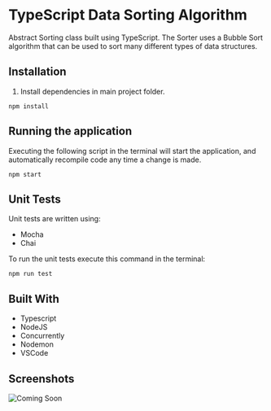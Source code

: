 # TypeScript Data Sorting Algorithm

Abstract Sorting class built using TypeScript. The Sorter uses a Bubble Sort algorithm that can be used to sort many different types of data structures.

## Installation

1. Install dependencies in main project folder.

```
npm install
```

## Running the application

Executing the following script in the terminal will start the application, and automatically recompile code any time a change is made.

```
npm start
```

## Unit Tests

Unit tests are written using:

- Mocha
- Chai

To run the unit tests execute this command in the terminal:

```
npm run test
```

## Built With

- Typescript
- NodeJS
- Concurrently
- Nodemon
- VSCode

## Screenshots

![Coming Soon](https://upload.wikimedia.org/wikipedia/commons/8/80/Comingsoon.png "Coming Soon")
